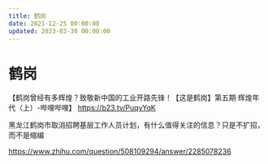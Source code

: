 ```yaml
---
title: 鹤岗
date: 2021-12-25 00:00:00
updated: 2023-03-30 00:00:00
---
```


# 鹤岗

【鹤岗曾经有多辉煌？致敬新中国的工业开路先锋！【这是鹤岗】第五期·辉煌年代（上）-哔哩哔哩】 https://b23.tv/PuqyYqK

黑龙江鹤岗市取消招聘基层工作人员计划，有什么值得关注的信息？只是不扩招，而不是缩编

https://www.zhihu.com/question/508109294/answer/2285078236

